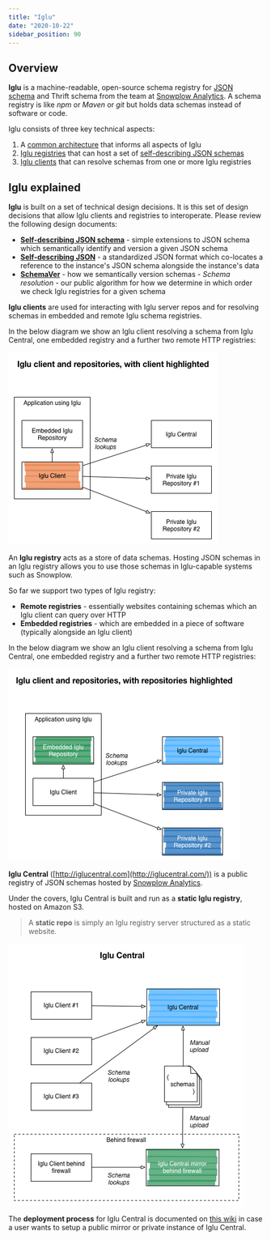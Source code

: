 ```yaml
---
title: "Iglu"
date: "2020-10-22"
sidebar_position: 90
---
```


## Overview

**Iglu** is a machine-readable, open-source schema registry for [JSON schema](http://json-schema.org/) and Thrift schema from the team at [Snowplow Analytics](http://snowplowanalytics.com/). A schema registry is like _npm_ or _Maven_ or _git_ but holds data schemas instead of software or code.

Iglu consists of three key technical aspects:

1. A [common architecture](/docs/pipeline-components-and-applications/iglu/common-architecture/index.md) that informs all aspects of Iglu
2. [Iglu registries](/docs/pipeline-components-and-applications/iglu/iglu-repositories/index.md) that can host a set of [self-describing JSON schemas](/docs/pipeline-components-and-applications/iglu/common-architecture/self-describing-json-schemas/index.md)
3. [Iglu clients](/docs/pipeline-components-and-applications/iglu/iglu-clients/index.md) that can resolve schemas from one or more Iglu registries

## Iglu explained

**Iglu** is built on a set of technical design decisions. It is this set of design decisions that allow Iglu clients and registries to interoperate. Please review the following design documents:

- [**Self-describing JSON schema**](/docs/pipeline-components-and-applications/iglu/common-architecture/self-describing-json-schemas/index.md) - simple extensions to JSON schema which semantically identify and version a given JSON schema
- [**Self-describing JSON**](/docs/pipeline-components-and-applications/iglu/common-architecture/self-describing-jsons/index.md) - a standardized JSON format which co-locates a reference to the instance's JSON schema alongside the instance's data
- [**SchemaVer**](/docs/pipeline-components-and-applications/iglu/common-architecture/schemaver/index.md) - how we semantically version schemas - _Schema resolution_ - our public algorithm for how we determine in which order we check Iglu registries for a given schema

**Iglu clients** are used for interacting with Iglu server repos and for resolving schemas in embedded and remote Iglu schema registries.

In the below diagram we show an Iglu client resolving a schema from Iglu Central, one embedded registry and a further two remote HTTP registries:

![Iglu client](images/iglu-clients.png)

An **Iglu registry** acts as a store of data schemas. Hosting JSON schemas in an Iglu registry allows you to use those schemas in Iglu-capable systems such as Snowplow.

So far we support two types of Iglu registry:

- **Remote registries** - essentially websites containing schemas which an Iglu client can query over HTTP
- **Embedded registries** - which are embedded in a piece of software (typically alongside an Iglu client)

In the below diagram we show an Iglu client resolving a schema from Iglu Central, one embedded registry and a further two remote HTTP registries:

![Iglu repositories](images/iglu-repos.png)

**Iglu Central** ([http://iglucentral.com](http://iglucentral.com/)) is a public registry of JSON schemas hosted by [Snowplow Analytics](http://snowplowanalytics.com/).

Under the covers, Iglu Central is built and run as a **static Iglu registry**, hosted on Amazon S3.

> A **static repo** is simply an Iglu registry server structured as a static website.

![Iglu Central](images/iglu-central.png)

The **deployment process** for Iglu Central is documented on [this wiki](/docs/pipeline-components-and-applications/iglu/iglu-central-setup/index.md) in case a user wants to setup a public mirror or private instance of Iglu Central.
